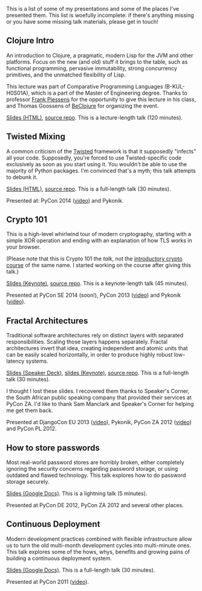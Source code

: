 <!--
.. title: Talks
.. slug: talks
.. date: 2014-07-30 07:47:13 UTC-07:00
.. tags:
.. link:
.. description:
.. type: text
-->

This is a list of some of my presentations and some of the places I've
presented them. This list is woefully incomplete: if there's anything
missing or you have some missing talk materials, please get in touch!

## Clojure Intro

An introduction to Clojure, a pragmatic, modern Lisp for the JVM and
other platforms. Focus on the new (and old) stuff it brings to the
table, such as functional programming, pervasive immutability, strong
concurrency primitives, and the unmatched flexibility of Lisp.

This lecture was part of Comparative Programming Languages
(B-KUL-H0S01A), which is a part of the Master of Engineering degree.
Thanks to professor [Frank Piessens](https://cs.kuleuven.be/~frank/)
for the opportunity to give this lecture in his class, and Thomas
Goossens of [BeClojure](http://beclojure.org/) for organizing the
event.

[Slides (HTML)](//www.lvh.io/ClojureIntro),
[source repo](https://github.com/lvh/ClojureIntro). This is a
lecture-length talk (120 minutes).

## Twisted Mixing

A common criticism of the [Twisted](https://www.twistedmatrix.com)
framework is that it supposedly "infects" all your code. Supposedly,
you're forced to use Twisted-specific code exclusively as soon as you
start using it. You wouldn't be able to use the majority of Python
packages. I'm convinced that's a myth; this talk attempts to debunk
it.

[Slides (HTML)](//www.lvh.io/TwistedMixing),
[source repo](https://github.com/lvh/TwistedMixing). This is a
full-length talk (30 minutes).

Presented at: PyCon 2014
([video](https://www.youtube.com/watch?v=A_NnHC2LcaE)) and Pykonik.

## Crypto 101

This is a high-level whirlwind tour of modern cryptography, starting
with a simple XOR operation and ending with an explanation of how TLS
works in your browser.

(Please note that this is Crypto 101 the *talk*, not the
[introductory crypto course](https://www.crypto101.io) of the same
name. I started working on the course after giving this talk.)

[Slides (Keynote)](https://www.dropbox.com/sh/a9p6rc21p67dhte/YMDFsEPUTs),
[source repo](https://github.com/lvh/Crypto101). This is a
keynote-length talk (45 minutes).

Presented at PyCon SE 2014 (soon!), PyCon 2013
([video](https://www.youtube.com/watch?v=3rmCGsCYJF8)) and Pykonik
([video](https://www.youtube.com/watch?v=hI76JcMdUEs)).

## Fractal Architectures

Traditional software architectures rely on distinct layers with
separated responsibilities. Scaling those layers happens separately.
Fractal architectures invert that idea, creating independent and
atomic units that can be easily scaled horizontally, in order to
produce highly robust low-latency systems.

[Slides (Speaker Deck)](https://speakerdeck.com/pyconza/pyconza-2012-fractal-architectures-by-laurens-van-houtven), [slides (Keynote)](https://www.dropbox.com/s/znbkzltbmlnf1va/FractalArchitectures.key), [source repo](https://github.com/lvh/FractalArchitectures). This is a full-length talk (30 minutes).

I thought I lost these slides. I recovered them thanks to Speaker's
Corner, the South African public speaking company that provided their
services at PyCon ZA. I'd like to thank Sam Manclark and Speaker's
Corner for helping me get them back.

Presented at DjangoCon EU 2013
([video](https://www.youtube.com/watch?v=bw_HntuE7Cg)), Pykonik, PyCon
ZA 2012 ([video](https://www.youtube.com/watch?v=w75TAXYZnNs)) and
PyCon PL 2012.

## How to store passwords

Most real-world password stores are horribly broken, either completely
ignoring the security concerns regarding password storage, or using
outdated and flawed technology. This talk explores how to do password
storage securely.

[Slides (Google Docs)](https://docs.google.com/presentation/d/1Sa-Zb1-LR6S8qcQdGBWxq6EJfg7Fwi67CNXNE-hosvM/edit?usp=sharing&authkey=CK26240L). This is a lightning talk (5 minutes).

Presented at PyCon DE 2012, PyCon ZA 2012 and several other places.

## Continuous Deployment

Modern development practices combined with flexible infrastructure
allow us to turn the old multi-month development cycles into
multi-minute ones. This talk explores some of the hows, whys, benefits
and growing pains of building a continuous deployment system.

[Slides (Google Docs)](https://docs.google.com/presentation/d/1MyEMXNnKPsiUmuFt49S01yij3dlLjw8NeHiOZTMYCbI/edit?usp=sharing&authkey=COnQlKkM). This is a full-length talk (30 minutes).

Presented at PyCon 2011 ([video](http://blip.tv/pycon-us-videos-2009-2010-2011/pycon-2011-continuous-deployment-4898971)).
